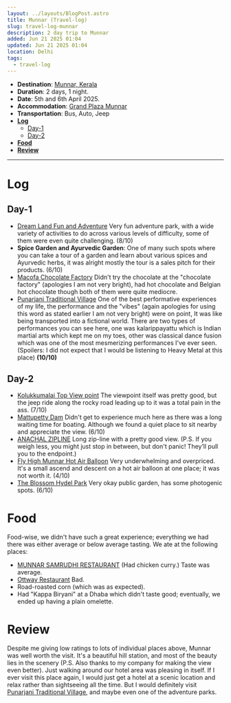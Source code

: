 ```yaml
---
layout: ../layouts/BlogPost.astro
title: Munnar (Travel-log)
slug: travel-log-munnar
description: 2 day trip to Munnar
added: Jun 21 2025 01:04
updated: Jun 21 2025 01:04
location: Delhi
tags:
  - travel-log
---
```


- **Destination**: [Munnar, Kerala](https://maps.app.goo.gl/zoKzE2XNWfaVZx4u5)
- **Duration**: 2 days, 1 night.
- **Date**: 5th and 6th April 2025.
- **Accommodation**: [Grand Plaza Munnar](https://maps.app.goo.gl/6z2JM56LMrKGSxZz6)
- **Transportation**: Bus, Auto, Jeep
- [**Log**](#log)
	- [Day-1](#day-1)
	- [Day-2](#day-2)
- [**Food**](#Food)
- [**Review**](#review)
---

# Log

## Day-1
* [Dream Land Fun and Adventure](https://maps.app.goo.gl/49FTzZouLnzfqEaH9) Very fun adventure park, with a wide variety of activities to do across various levels of difficulty, some of them were even quite challenging. (8/10)
* **Spice Garden and Ayurvedic Garden**: One of many such spots where you can take a tour of a garden and learn about various spices and Ayurvedic herbs, it was alright mostly the tour is a sales pitch for their products. (6/10)
* [Macofa Chocolate Factory](https://maps.app.goo.gl/7C4BTXsv3gQdHgRx5) Didn't try the chocolate at the "chocolate factory" (apologies I am not very bright), had hot chocolate and Belgian hot chocolate though both of them were quite mediocre.
* [Punarjani Traditional Village](https://maps.app.goo.gl/aMgu3nzCCGhNR4sw8) One of the best performative experiences of my life, the performance and the "vibes" (again apologies for using this word as stated earlier I am not very bright) were on point, It was like being transported into a fictional world. There are two types of performances you can see here, one was kalarippayattu which is Indian martial arts which kept me on my toes, other was classical dance fusion which was one of the most mesmerizing performances I've ever seen. (Spoilers: I did not expect that I would be listening to Heavy Metal at this place) **(10/10)**

## Day-2
* [Kolukkumalai Top View point](https://maps.app.goo.gl/TcL7ufA52xqEkFJU8) The viewpoint itself was pretty good, but the jeep ride along the rocky road leading up to it was a total pain in the ass. (7/10)
* [Mattupetty Dam](https://maps.app.goo.gl/Pq3fxvPjfkYWuK9A8) Didn't get to experience much here as there was a long waiting time for boating. Although we found a quiet place to sit nearby and appreciate the view. (6/10)
* [ANACHAL ZIPLINE](https://maps.app.goo.gl/4hAa5wjhisz7sMAP6) Long zip-line with a pretty good view. (P.S. If you weigh less, you might just stop in between, but don't panic! They’ll pull you to the endpoint.)
* [Fly High Munnar Hot Air Balloon](https://maps.app.goo.gl/MHV5BE2m1o5yeuBA9) Very underwhelming and overpriced. It's a small ascend and descent on a hot air balloon at one place; it was not worth it. (4/10)
* [The Blossom Hydel Park](https://maps.app.goo.gl/YNkkpsB3gFHR4us37) Very okay public garden, has some photogenic spots. (6/10)

# Food 
Food-wise, we didn't have such a great experience; everything we had there was either average or below average tasting. We ate at the following places:
* [MUNNAR SAMRUDHI RESTAURANT](https://maps.app.goo.gl/X3y9xVhsj36nPVTM6) (Had chicken curry.) Taste was average. 
* [Ottway Restaurant](https://maps.app.goo.gl/V9nDR8DmzhRAiRv27) Bad.
* Road-roasted corn (which was as expected).
* Had "Kappa Biryani" at a Dhaba which didn't taste good; eventually, we ended up having a plain omelette. 

# Review
Despite me giving low ratings to lots of individual places above, Munnar was well worth the visit. It's a beautiful hill station, and most of the beauty lies in the scenery (P.S. Also thanks to my company for making the view even better). Just walking around our hotel area was pleasing in itself. If I ever visit this place again, I would just get a hotel at a scenic location and relax rather than sightseeing all the time. But I would definitely visit [Punarjani Traditional Village](https://maps.app.goo.gl/aMgu3nzCCGhNR4sw8), and maybe even one of the adventure parks.

